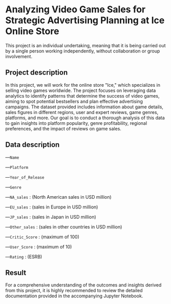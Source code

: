# Analyzing Video Game Sales for Strategic Advertising Planning at Ice Online Store

This project is an individual undertaking, meaning that it is being carried out by a single person working independently, without collaboration or group involvement.

## Project description

In this project, we will work for the online store "Ice," which specializes in selling video games worldwide. The project focuses on leveraging data analytics to identify patterns that determine the success of video games, aiming to spot potential bestsellers and plan effective advertising campaigns. The dataset provided includes information about game details, sales figures in different regions, user and expert reviews, game genres, platforms, and more. Our goal is to conduct a thorough analysis of this data to gain insights into platform popularity, genre profitability, regional preferences, and the impact of reviews on game sales.

## Data description

—`Name`

—`Platform`

—`Year_of_Release`

—`Genre`

—`NA_sales` : (North American sales in USD million) 

—`EU_sales` : (sales in Europe in USD million) 

—`JP_sales` : (sales in Japan in USD million) 

—`Other_sales` : (sales in other countries in USD million) 

—`Critic_Score` : (maximum of 100) 

—`User_Score` : (maximum of 10) 

—`Rating` : (ESRB)



## Result

For a comprehensive understanding of the outcomes and insights derived from this project, it is highly recommended to review the detailed documentation provided in the accompanying Jupyter Notebook.


